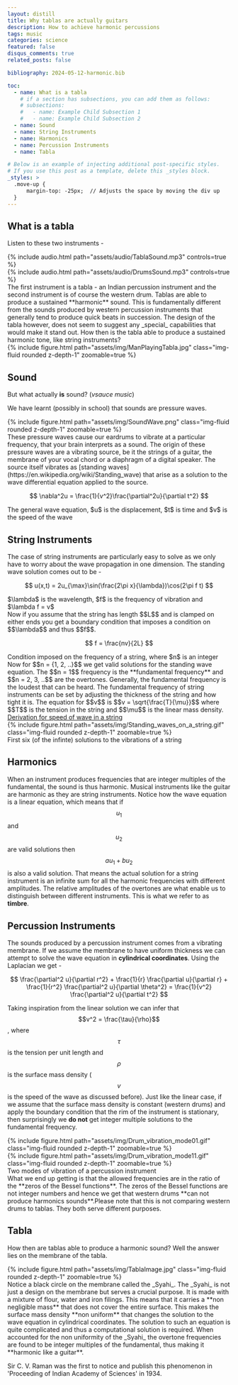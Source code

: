 ```yaml
---
layout: distill
title: Why tablas are actually guitars
description: How to achieve harmonic percussions
tags: music
categories: science
featured: false
disqus_comments: true
related_posts: false

bibliography: 2024-05-12-harmonic.bib

toc:
  - name: What is a tabla
    # if a section has subsections, you can add them as follows:
    # subsections:
    #   - name: Example Child Subsection 1
    #   - name: Example Child Subsection 2
  - name: Sound
  - name: String Instruments
  - name: Harmonics
  - name: Percussion Instruments
  - name: Tabla

# Below is an example of injecting additional post-specific styles.
# If you use this post as a template, delete this _styles block.
_styles: >
  .move-up {
      margin-top: -25px;  // Adjusts the space by moving the div up
  }
---
```

## What is a tabla
Listen to these two instruments -
<div class = "move-up">
<div class="row">
    <div class="col-sm mt-3 mt-md-0">
        {% include audio.html path="assets/audio/TablaSound.mp3" controls=true %}
    </div>
    <div class="col-sm mt-3 mt-md-0">
        {% include audio.html path="assets/audio/DrumsSound.mp3" controls=true %}
    </div>
</div>
</div>
The first instrument is a tabla - an Indian percussion instrument and the second instrument is of course the western drum.
Tablas are able to produce a sustained **harmonic** sound. This is fundamentally different from the sounds produced by western percussion instruments that generally tend to produce quick beats in succession.
The design of the tabla however, does not seem to suggest any _special_ capabilities that would make it stand out. How then is the tabla able to produce a sustained harmonic tone, like string instruments?
<div class="row mt-3">
    <div class="col-sm mt-3 mt-md-0">
        {% include figure.html path="assets/img/ManPlayingTabla.jpg" class="img-fluid rounded z-depth-1" zoomable=true %}
    </div>
</div>

## Sound
But what actually **is** sound? (_vsauce music_)

We have learnt (possibly in school) that sounds are pressure waves.
<div class="row mt-3">
    <div class="col-sm mt-3 mt-md-0">
        {% include figure.html path="assets/img/SoundWave.png" class="img-fluid rounded z-depth-1" zoomable=true %}
    </div>
</div>
These pressure waves cause our eardrums to vibrate at a particular frequency, that your brain interprets as a sound.
The origin of these pressure waves are a vibrating source, be it the strings of a guitar, the membrane of your vocal chord or a diaphragm of a digital speaker. The source itself vibrates as [standing waves](https://en.wikipedia.org/wiki/Standing_wave) that arise as a solution to the wave differential equation applied to the source.

$$
\nabla^2u = \frac{1}{v^2}\frac{\partial^2u}{\partial t^2}
$$

<div class="caption">
The general wave equation, $u$ is the displacement, $t$ is time and $v$ is the speed of the wave
</div>

## String Instruments
The case of string instruments are particularly easy to solve as we only have to worry about the wave propagation in one dimension.
The standing wave solution comes out to be -

$$
u(x,t) = 2u_{\max}\sin(\frac{2\pi x}{\lambda})\cos(2\pi f t)
$$

<div class="caption">
$\lambda$ is the wavelength, $f$ is the frequency of vibration and $\lambda f = v$
</div>
Now if you assume that the string has length $$L$$ and is clamped on either ends you get a boundary condition that imposes a condition on $$\lambda$$ and thus $$f$$.

$$
f = \frac{nv}{2L}
$$

<div class="caption">
Condition imposed on the frequency of a string, where $n$ is an integer
</div>
Now for $$n = {1, 2, ..}$$ we get valid solutions for the standing wave equation. The $$n = 1$$ frequency is the **fundamental frequency** and $$n = 2, 3, ..$$ are the overtones. Generally, the fundamental frequency is the loudest that can be heard. The fundamental frequency of string instruments can be set by adjusting the thickness of the string and how tight it is. The equation for $$v$$ is $$v = \sqrt{\frac{T}{\mu}}$$ where $$T$$ is the tension in the string and $$\mu$$ is the linear mass density. <d-footnote><a href = "https://pressbooks.online.ucf.edu/osuniversityphysics/chapter/16-3-wave-speed-on-a-stretched-string/#:~:text=The%20speed%20of%20a%20pulse%20or%20wave%20on,is%20the%20mass%20per%20length%20of%20the%20string.">Derivation for speed of wave in a string</a></d-footnote>
<div class="row mt-3">
    <div class="col-sm mt-3 mt-md-0">
        {% include figure.html path="assets/img/Standing_waves_on_a_string.gif" class="img-fluid rounded z-depth-1" zoomable=true %}
    </div>
</div>
<div class = "move-up">
  <div class="caption">
  First six (of the infinte) solutions to the vibrations of a string
  </div>
</div>

## Harmonics
When an instrument produces frequencies that are integer multiples of the fundamental, the sound is thus harmonic.
Musical instruments like the guitar are harmonic as they are string instruments. Notice how the wave equation is a linear equation, which means that if $$u_1$$ and $$u_2$$ are valid solutions then $$a u_1 + b u_2$$ is also a valid solution. That means the actual solution for a string instrument is an infinite sum for all the harmonic frequencies with different amplitudes. The relative amplitudes of the overtones are what enable us to distinguish between different instruments. This is what we refer to as **timbre**.

## Percussion Instruments
The sounds produced by a percussion instrument comes from a vibrating membrane. If we assume the membrane to have uniform thickness we can attempt to solve the wave equation in **cylindrical coordinates**. Using the Laplacian we get -

$$
\frac{\partial^2 u}{\partial r^2} + \frac{1}{r} \frac{\partial u}{\partial r} + \frac{1}{r^2} \frac{\partial^2 u}{\partial \theta^2} = \frac{1}{v^2} \frac{\partial^2 u}{\partial t^2}
$$

Taking inspiration from the linear solution we can infer that $$v^2 = \frac{\tau}{\rho}$$, where $$\tau$$ is the tension per unit length and $$\rho$$ is the surface mass density ($$v$$ is the speed of the wave as discussed before).
Just like the linear case, if we assume that the surface mass density is constant (western drums) and apply the boundary condition that the rim of the instrument is stationary, then surprisingly we **do not** get integer multiple solutions to the fundamental frequency.
<div class="row mt-3">
    <div class="col-sm mt-3 mt-md-0">
        {% include figure.html path="assets/img/Drum_vibration_mode01.gif" class="img-fluid rounded z-depth-1" zoomable=true %}
    </div>
    <div class="col-sm mt-3 mt-md-0">
        {% include figure.html path="assets/img/Drum_vibration_mode11.gif" class="img-fluid rounded z-depth-1" zoomable=true %}
    </div>
</div>
<div class = "move-up">
  <div class="caption">
  Two modes of vibration of a percussion instrument
  </div>
</div>
What we end up getting is that the allowed frequencies are in the ratio of the **zeros of the Bessel functions**<d-cite key="STabla"></d-cite>. The zeros of the Bessel functions are not integer numbers and hence we get that western drums **can not produce harmonics sounds**.<d-footnote>Please note that this is not comparing western drums to tablas. They both serve different purposes.</d-footnote>

## Tabla
How then are tablas able to produce a harmonic sound? Well the answer lies on the membrane of the tabla.
<div class="row mt-3">
    <div class="col-sm mt-3 mt-md-0">
        {% include figure.html path="assets/img/TablaImage.jpg" class="img-fluid rounded z-depth-1" zoomable=true %}
    </div>
</div>
Notice a black circle on the membrane called the _Syahi_. The _Syahi_ is not just a design on the membrane but serves a crucial purpose. It is made with a mixture of flour, water and iron filings. This means that it carries a **non negligible mass** that does not cover the entire surface. This makes the surface mass density **non uniform** that changes the solution to the wave equation in cylindrical coordinates.
The solution to such an equation is quite complicated and thus a computational solution is required.
When accounted for the non uniformity of the _Syahi_ the overtone frequencies are found to be integer multiples of the fundamental, thus making it **harmonic like a guitar**.

Sir C. V. Raman was the first to notice and publish<d-cite key="CVR"></d-cite> this phenomenon in 'Proceeding of Indian Academy of Sciences' in 1934.
